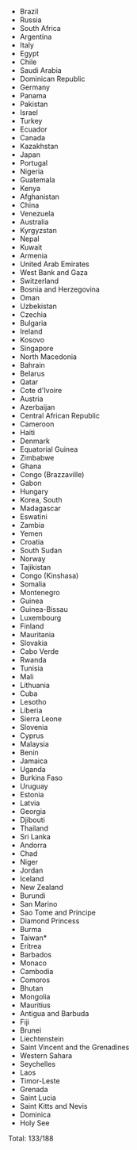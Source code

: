 * Brazil
* Russia
* South Africa
* Argentina
* Italy
* Egypt
* Chile
* Saudi Arabia
* Dominican Republic
* Germany
* Panama
* Pakistan
* Israel
* Turkey
* Ecuador
* Canada
* Kazakhstan
* Japan
* Portugal
* Nigeria
* Guatemala
* Kenya
* Afghanistan
* China
* Venezuela
* Australia
* Kyrgyzstan
* Nepal
* Kuwait
* Armenia
* United Arab Emirates
* West Bank and Gaza
* Switzerland
* Bosnia and Herzegovina
* Oman
* Uzbekistan
* Czechia
* Bulgaria
* Ireland
* Kosovo
* Singapore
* North Macedonia
* Bahrain
* Belarus
* Qatar
* Cote d'Ivoire
* Austria
* Azerbaijan
* Central African Republic
* Cameroon
* Haiti
* Denmark
* Equatorial Guinea
* Zimbabwe
* Ghana
* Congo (Brazzaville)
* Gabon
* Hungary
* Korea, South
* Madagascar
* Eswatini
* Zambia
* Yemen
* Croatia
* South Sudan
* Norway
* Tajikistan
* Congo (Kinshasa)
* Somalia
* Montenegro
* Guinea
* Guinea-Bissau
* Luxembourg
* Finland
* Mauritania
* Slovakia
* Cabo Verde
* Rwanda
* Tunisia
* Mali
* Lithuania
* Cuba
* Lesotho
* Liberia
* Sierra Leone
* Slovenia
* Cyprus
* Malaysia
* Benin
* Jamaica
* Uganda
* Burkina Faso
* Uruguay
* Estonia
* Latvia
* Georgia
* Djibouti
* Thailand
* Sri Lanka
* Andorra
* Chad
* Niger
* Jordan
* Iceland
* New Zealand
* Burundi
* San Marino
* Sao Tome and Principe
* Diamond Princess
* Burma
* Taiwan*
* Eritrea
* Barbados
* Monaco
* Cambodia
* Comoros
* Bhutan
* Mongolia
* Mauritius
* Antigua and Barbuda
* Fiji
* Brunei
* Liechtenstein
* Saint Vincent and the Grenadines
* Western Sahara
* Seychelles
* Laos
* Timor-Leste
* Grenada
* Saint Lucia
* Saint Kitts and Nevis
* Dominica
* Holy See

Total: 133/188